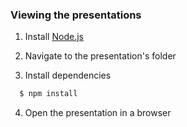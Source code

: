 ### Viewing the presentations

1. Install [Node.js](http://nodejs.org/)

2. Navigate to the presentation's folder

3. Install dependencies
  ```sh
    $ npm install
  ```

4. Open the presentation in a browser
